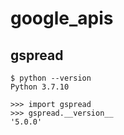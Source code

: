 # google_apis

## gspread
```
$ python --version
Python 3.7.10
```
```
>>> import gspread
>>> gspread.__version__
'5.0.0'
```
